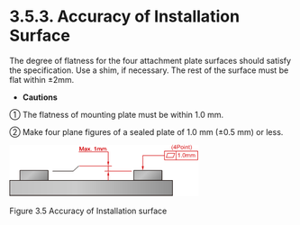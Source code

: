 ﻿# 3.5.3. Accuracy of Installation Surface

The degree of flatness for the four attachment plate surfaces should satisfy the specification. Use a shim, if necessary. The rest of the surface must be flat within ±2mm.


* <b>Cautions</b>

①	The flatness of mounting plate must be within 1.0 mm.

②	Make four plane figures of a sealed plate of 1.0 mm (±0.5 mm) or less.



![](../../_assets/그림_3.5_로봇_설치면_정도.png  )

Figure 3.5 Accuracy of Installation surface

